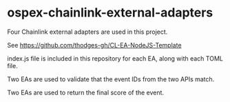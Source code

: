 # ospex-chainlink-external-adapters

Four Chainlink external adapters are used in this project.

See https://github.com/thodges-gh/CL-EA-NodeJS-Template

index.js file is included in this repository for each EA, along with each TOML file.

Two EAs are used to validate that the event IDs from the two APIs match.

Two EAs are used to return the final score of the event.
